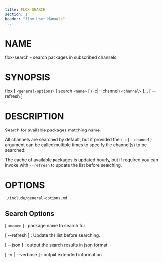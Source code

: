 ```yaml
---
title: FLOX-SEARCH
section: 1
header: "flox User Manuals"
...
```



# NAME

flox-search - search packages in subscribed channels.

# SYNOPSIS

flox [ `<general-options>` ] search `<name>` [ (-c|\--channel) `<channel>` ]... [ \--refresh ]

# DESCRIPTION

Search for available packages matching name.

All channels are searched by default, but if provided
the `(-c|--channel)` argument can be called multiple times
to specify the channel(s) to be searched.

The cache of available packages is updated hourly, but if required
you can invoke with `--refresh` to update the list before searching.

# OPTIONS

```{.include}
./include/general-options.md
```

## Search Options

[ `<name>` ]
:   package name to search for

[ \--refresh ]
:   Update the list before searching.

[ \--json ]
:   output the search results in json format

[ -v | \--verbose ]
:   output extended information
